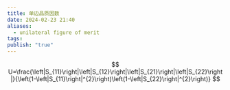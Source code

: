 ```yaml
---
title: 单边品质因数
date: 2024-02-23 21:40
aliases:
  - unilateral figure of merit
tags: 
publish: "true"
---
```

$$
U=\frac{\left|S_{11}\right|\left|S_{12}\right|\left|S_{21}\right|\left|S_{22}\right|}{\left(1-\left|S_{11}\right|^{2}\right)\left(1-\left|S_{22}\right|^{2}\right)}
$$
